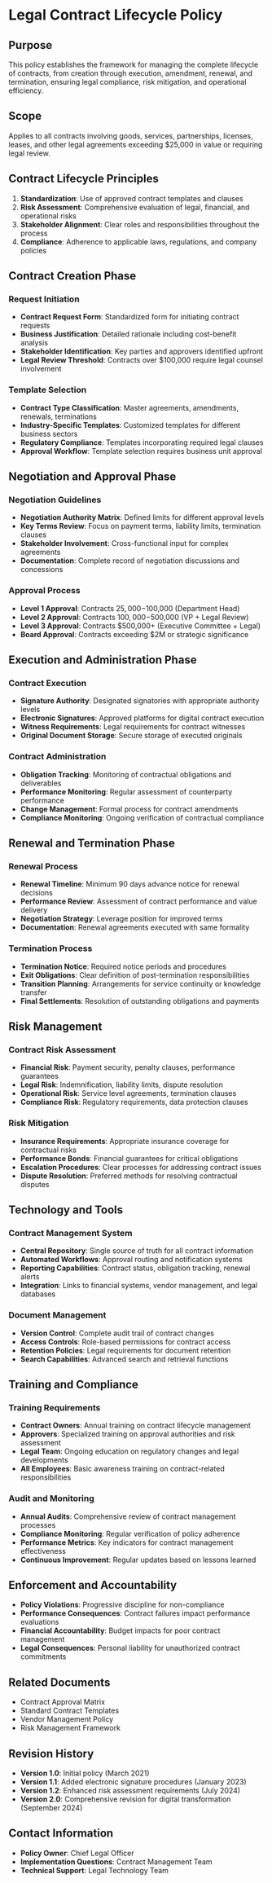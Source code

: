 # Legal Contract Lifecycle Policy

## Purpose
This policy establishes the framework for managing the complete lifecycle of contracts, from creation through execution, amendment, renewal, and termination, ensuring legal compliance, risk mitigation, and operational efficiency.

## Scope
Applies to all contracts involving goods, services, partnerships, licenses, leases, and other legal agreements exceeding $25,000 in value or requiring legal review.

## Contract Lifecycle Principles
1. **Standardization**: Use of approved contract templates and clauses
2. **Risk Assessment**: Comprehensive evaluation of legal, financial, and operational risks
3. **Stakeholder Alignment**: Clear roles and responsibilities throughout the process
4. **Compliance**: Adherence to applicable laws, regulations, and company policies

## Contract Creation Phase

### Request Initiation
- **Contract Request Form**: Standardized form for initiating contract requests
- **Business Justification**: Detailed rationale including cost-benefit analysis
- **Stakeholder Identification**: Key parties and approvers identified upfront
- **Legal Review Threshold**: Contracts over $100,000 require legal counsel involvement

### Template Selection
- **Contract Type Classification**: Master agreements, amendments, renewals, terminations
- **Industry-Specific Templates**: Customized templates for different business sectors
- **Regulatory Compliance**: Templates incorporating required legal clauses
- **Approval Workflow**: Template selection requires business unit approval

## Negotiation and Approval Phase

### Negotiation Guidelines
- **Negotiation Authority Matrix**: Defined limits for different approval levels
- **Key Terms Review**: Focus on payment terms, liability limits, termination clauses
- **Stakeholder Involvement**: Cross-functional input for complex agreements
- **Documentation**: Complete record of negotiation discussions and concessions

### Approval Process
- **Level 1 Approval**: Contracts $25,000-$100,000 (Department Head)
- **Level 2 Approval**: Contracts $100,000-$500,000 (VP + Legal Review)
- **Level 3 Approval**: Contracts $500,000+ (Executive Committee + Legal)
- **Board Approval**: Contracts exceeding $2M or strategic significance

## Execution and Administration Phase

### Contract Execution
- **Signature Authority**: Designated signatories with appropriate authority levels
- **Electronic Signatures**: Approved platforms for digital contract execution
- **Witness Requirements**: Legal requirements for contract witnesses
- **Original Document Storage**: Secure storage of executed originals

### Contract Administration
- **Obligation Tracking**: Monitoring of contractual obligations and deliverables
- **Performance Monitoring**: Regular assessment of counterparty performance
- **Change Management**: Formal process for contract amendments
- **Compliance Monitoring**: Ongoing verification of contractual compliance

## Renewal and Termination Phase

### Renewal Process
- **Renewal Timeline**: Minimum 90 days advance notice for renewal decisions
- **Performance Review**: Assessment of contract performance and value delivery
- **Negotiation Strategy**: Leverage position for improved terms
- **Documentation**: Renewal agreements executed with same formality

### Termination Process
- **Termination Notice**: Required notice periods and procedures
- **Exit Obligations**: Clear definition of post-termination responsibilities
- **Transition Planning**: Arrangements for service continuity or knowledge transfer
- **Final Settlements**: Resolution of outstanding obligations and payments

## Risk Management

### Contract Risk Assessment
- **Financial Risk**: Payment security, penalty clauses, performance guarantees
- **Legal Risk**: Indemnification, liability limits, dispute resolution
- **Operational Risk**: Service level agreements, termination clauses
- **Compliance Risk**: Regulatory requirements, data protection clauses

### Risk Mitigation
- **Insurance Requirements**: Appropriate insurance coverage for contractual risks
- **Performance Bonds**: Financial guarantees for critical obligations
- **Escalation Procedures**: Clear processes for addressing contract issues
- **Dispute Resolution**: Preferred methods for resolving contractual disputes

## Technology and Tools

### Contract Management System
- **Central Repository**: Single source of truth for all contract information
- **Automated Workflows**: Approval routing and notification systems
- **Reporting Capabilities**: Contract status, obligation tracking, renewal alerts
- **Integration**: Links to financial systems, vendor management, and legal databases

### Document Management
- **Version Control**: Complete audit trail of contract changes
- **Access Controls**: Role-based permissions for contract access
- **Retention Policies**: Legal requirements for document retention
- **Search Capabilities**: Advanced search and retrieval functions

## Training and Compliance

### Training Requirements
- **Contract Owners**: Annual training on contract lifecycle management
- **Approvers**: Specialized training on approval authorities and risk assessment
- **Legal Team**: Ongoing education on regulatory changes and legal developments
- **All Employees**: Basic awareness training on contract-related responsibilities

### Audit and Monitoring
- **Annual Audits**: Comprehensive review of contract management processes
- **Compliance Monitoring**: Regular verification of policy adherence
- **Performance Metrics**: Key indicators for contract management effectiveness
- **Continuous Improvement**: Regular updates based on lessons learned

## Enforcement and Accountability
- **Policy Violations**: Progressive discipline for non-compliance
- **Performance Consequences**: Contract failures impact performance evaluations
- **Financial Accountability**: Budget impacts for poor contract management
- **Legal Consequences**: Personal liability for unauthorized contract commitments

## Related Documents
- Contract Approval Matrix
- Standard Contract Templates
- Vendor Management Policy
- Risk Management Framework

## Revision History
- **Version 1.0**: Initial policy (March 2021)
- **Version 1.1**: Added electronic signature procedures (January 2023)
- **Version 1.2**: Enhanced risk assessment requirements (July 2024)
- **Version 2.0**: Comprehensive revision for digital transformation (September 2024)

## Contact Information
- **Policy Owner**: Chief Legal Officer
- **Implementation Questions**: Contract Management Team
- **Technical Support**: Legal Technology Team